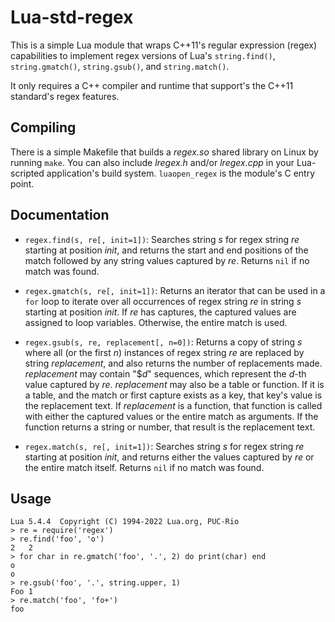 # Lua-std-regex

This is a simple Lua module that wraps C++11's regular expression (regex) capabilities to implement
regex versions of Lua's `string.find()`, `string.gmatch()`, `string.gsub()`, and `string.match()`.

It only requires a C++ compiler and runtime that support's the C++11 standard's regex features.

## Compiling

There is a simple Makefile that builds a *regex.so* shared library on Linux by running
`make`. You can also include *lregex.h* and/or *lregex.cpp* in your Lua-scripted application's
build system. `luaopen_regex` is the module's C entry point.

## Documentation

- `regex.find(s, re[, init=1])`: Searches string *s* for regex string *re* starting at position
*init*, and returns the start and end positions of the match followed by any string values
captured by *re*. Returns `nil` if no match was found.

- `regex.gmatch(s, re[, init=1])`: Returns an iterator that can be used in a `for` loop to iterate
over all occurrences of regex string *re* in string *s* starting at position *init*. If *re* has
captures, the captured values are assigned to loop variables. Otherwise, the entire match is used.

- `regex.gsub(s, re, replacement[, n=0])`: Returns a copy of string *s* where all (or the first
*n*) instances of regex string *re* are replaced by string *replacement*, and also returns the
number of replacements made. *replacement* may contain "$*d*" sequences, which represent the
*d*-th value captured by *re*. *replacement* may also be a table or function. If it is a table,
and the match or first capture exists as a key, that key's value is the replacement text. If
*replacement* is a function, that function is called with either the captured values or the
entire match as arguments.  If the function returns a string or number, that result is the
replacement text.

- `regex.match(s, re[, init=1])`: Searches string *s* for regex string *re* starting at position
*init*, and returns either the values captured by *re* or the entire match itself. Returns
`nil` if no match was found.

## Usage

```
Lua 5.4.4  Copyright (C) 1994-2022 Lua.org, PUC-Rio
> re = require('regex')
> re.find('foo', 'o')
2	2
> for char in re.gmatch('foo', '.', 2) do print(char) end
o
o
> re.gsub('foo', '.', string.upper, 1)
Foo	1
> re.match('foo', 'fo+')
foo
```
